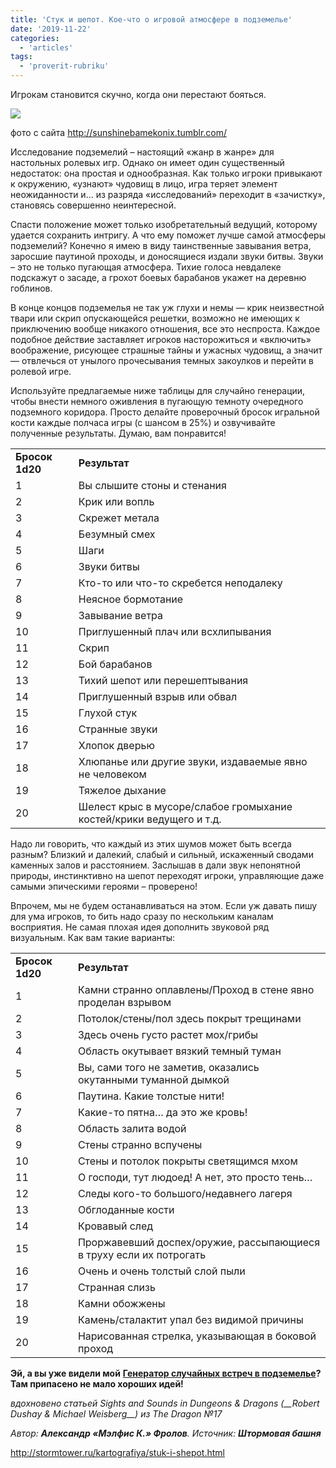 ```yaml
---
title: 'Стук и шепот. Кое-что о игровой атмосфере в подземелье'
date: '2019-11-22'
categories:
  - 'articles'
tags:
  - 'proverit-rubriku'
---
```


Игрокам становится скучно, когда они перестают бояться.

![](https://cyborgsandmages.com/wp-content/uploads/2019/11/image-3.png)

фото с сайта http://sunshinebamekonix.tumblr.com/

Исследование подземелий – настоящий «жанр в жанре» для настольных ролевых игр. Однако он имеет один существенный недостаток: она простая и однообразная. Как только игроки привыкают к окружению, «узнают» чудовищ в лицо, игра теряет элемент неожиданности и… из разряда «исследований» переходит в «зачистку», становясь совершенно неинтересной.

Спасти положение может только изобретательный ведущий, которому удается сохранить интригу. А что ему поможет лучше самой атмосферы подземелий? Конечно я имею в виду таинственные завывания ветра, заросшие паутиной проходы, и доносящиеся издали звуки битвы. Звуки – это не только пугающая атмосфера. Тихие голоса невдалеке подскажут о засаде, а грохот боевых барабанов укажет на деревню гоблинов.

В конце концов подземелья не так уж глухи и немы — крик неизвестной твари или скрип опускающейся решетки, возможно не имеющих к приключению вообще никакого отношения, все это неспроста. Каждое подобное действие заставляет игроков насторожиться и «включить» воображение, рисующее страшные тайны и ужасных чудовищ, а значит — отвлечься от унылого прочесывания темных закоулков и перейти в ролевой игре.

Используйте предлагаемые ниже таблицы для случайно генерации, чтобы внести немного оживления в пугающую темноту очередного подземного коридора. Просто делайте проверочный бросок игральной кости каждые полчаса игры (с шансом в 25%) и озвучивайте полученные результаты. Думаю, вам понравится!

<table class=""><tbody><tr><td><strong>Бросок 1d20</strong></td><td><strong>Результат</strong></td></tr><tr><td>1</td><td>Вы слышите стоны и стенания</td></tr><tr><td>2</td><td>Крик или вопль</td></tr><tr><td>3</td><td>Скрежет метала</td></tr><tr><td>4</td><td>Безумный смех</td></tr><tr><td>5</td><td>Шаги</td></tr><tr><td>6</td><td>Звуки битвы</td></tr><tr><td>7</td><td>Кто-то или что-то скребется неподалеку</td></tr><tr><td>8</td><td>Неясное бормотание</td></tr><tr><td>9</td><td>Завывание ветра</td></tr><tr><td>10</td><td>Приглушенный плач или всхлипывания</td></tr><tr><td>11</td><td>Скрип</td></tr><tr><td>12</td><td>Бой барабанов</td></tr><tr><td>13</td><td>Тихий шепот или перешептывания</td></tr><tr><td>14</td><td>Приглушенный взрыв или обвал</td></tr><tr><td>15</td><td>Глухой стук</td></tr><tr><td>16</td><td>Странные звуки</td></tr><tr><td>17</td><td>Хлопок дверью</td></tr><tr><td>18</td><td>Хлюпанье или другие звуки, издаваемые явно не человеком</td></tr><tr><td>19</td><td>Тяжелое дыхание</td></tr><tr><td>20</td><td>Шелест крыс в мусоре/слабое громыхание костей/крики ведущего и т.д.</td></tr></tbody></table>

Надо ли говорить, что каждый из этих шумов может быть всегда разным? Близкий и далекий, слабый и сильный, искаженный сводами каменных залов и расстоянием. Заслышав в дали звук непонятной природы, инстинктивно на шепот переходят игроки, управляющие даже самыми эпическими героями – проверено!

Впрочем, мы не будем останавливаться на этом. Если уж давать пишу для ума игроков, то бить надо сразу по нескольким каналам восприятия. Не самая плохая идея дополнить звуковой ряд визуальным. Как вам такие варианты:

<table class=""><tbody><tr><td><strong>Бросок 1d20</strong></td><td><strong>Результат</strong></td></tr><tr><td>1</td><td>Камни странно оплавлены/Проход в стене явно проделан взрывом</td></tr><tr><td>2</td><td>Потолок/стены/пол здесь покрыт трещинами</td></tr><tr><td>3</td><td>Здесь очень густо растет мох/грибы</td></tr><tr><td>4</td><td>Область окутывает вязкий темный туман</td></tr><tr><td>5</td><td>Вы, сами того не заметив, оказались окутанными туманной дымкой</td></tr><tr><td>6</td><td>Паутина. Какие толстые нити!</td></tr><tr><td>7</td><td>Какие-то пятна… да это же кровь!</td></tr><tr><td>8</td><td>Область залита водой</td></tr><tr><td>9</td><td>Стены странно вспучены</td></tr><tr><td>10</td><td>Стены и потолок покрыты светящимся мхом</td></tr><tr><td>11</td><td>О господи, тут людоед! А нет, это просто тень…</td></tr><tr><td>12</td><td>Следы кого-то большого/недавнего лагеря</td></tr><tr><td>13</td><td>Обглоданные кости</td></tr><tr><td>14</td><td>Кровавый след</td></tr><tr><td>15</td><td>Проржавевший доспех/оружие, рассыпающиеся в труху если их потрогать</td></tr><tr><td>16</td><td>Очень и очень толстый слой пыли</td></tr><tr><td>17</td><td>Странная слизь</td></tr><tr><td>18</td><td>Камни обожжены</td></tr><tr><td>19</td><td>Камень/сталактит упал без видимой причины</td></tr><tr><td>20</td><td>Нарисованная стрелка, указывающая в боковой проход</td></tr></tbody></table>

**Эй, а вы уже видели мой** [**Генератор случайных встреч в подземелье**](http://stormtower.ru/generator/generator-sluchaynyih-vstrech-v-podzemele.html)**? Там припасено не мало хороших идей!**

_вдохновено статьей_ _Sights_ _and_ _Sounds_ _in_ _Dungeons_ _&_ _Dragons_ _(\_\_Robert_ _Dushay_ _&_ _Michael_ _Weisberg\_\_) из_ _The_ _Dragon_ _№17_

_Автор: **Александр «Мэлфис К.» Фролов**. Источник: **Штормовая башня**_

http://stormtower.ru/kartografiya/stuk-i-shepot.html
